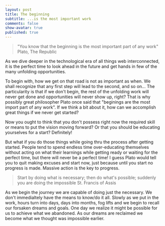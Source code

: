 ```yaml
---
layout: post
title: The beginning
subtitle: ...is the most important work
comments: false
show-avatar: true
published: true
---
```


>"You know that the beginning is the most important part of any work"
>Plato, The Republic

As we dive deeper in the technological era of all things web interconnected, it is the perfect time to look ahead in the future and get hands in few of the many unfolding opportunities.

To begin with, how we get on that road is not as important as when.  We shall recognize that any first step will lead to the second, and so on... The particularity is that if we don't begin, the rest of the unfolding work will never get done and opportunities will never show up, right? That is why possibly great philosopher Plato once said that "beginings are the most import part of any work".
If we think a bit about it, how can we accomplish great things if we never get started?

Now you ought to think that you don't possess right now the required skill or means to put the vision moving forward? Or that you should be educating yourselves for a start? Definitely! 


But what if you do those things while going thru the process after getting started. People tend to spend endless time over-educating themselves without acting on what their learnings while getting ready or waiting for the perfect time, but there will never be a perfect time! I guess Plato would tell you to quit making excuses and start now, just because until you start no progress is made. Massive action is the key to progress.

> Start by doing what is necessary; then do what's possible; suddenly you are doing the impossible
> St. Francis of Assis


As we begin the journey we are capable of doing just the necessary. We don't immedialtely have the means to know/do it all. Slowly as we put in the work, hours turn into days, days into months, fog lifts and we begin to recall our forsaken dreams and goals.
One day we realize it might be possible for us to achieve what we abandoned. As our dreams are reclaimed we become what we thought was impossible earlier.
